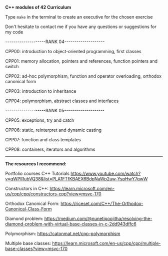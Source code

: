 **C++ modules of 42 Curriculum**

Type ```make``` in the terminal to create an executive for the chosen exercise

Don't hesitate to contact me if you have any questions or suggestions for my code

--------------------RANK 04--------------------

CPP00: introduction to object-oriented programming, first classes

CPP01: memory allocation, pointers and references, function pointers and switch

CPP02: ad-hoc polymorphism, function and operator overloading, orthodox canonical form

CPP03: introduction to inheritance

CPP04: polymorphism, abstract classes and interfaces

--------------------RANK 05--------------------

CPP05: exceptions, try and catch

CPP06: static, reinterpret and dynamic casting

CPP07: function and class templates

CPP08: containers, iterators and algorithms

-----------------------------------------------

**The resources I recommend:** 

Portfolio courses C++ Tutorials
https://www.youtube.com/watch?v=qWPlRubVQ38&list=PLA1FTfKBAEX6BdpNaWp2uw-YspHwY7qwW

Constructors in C++:
https://learn.microsoft.com/en-us/cpp/cpp/constructors-cpp?view=msvc-170

Orthodox Canonical Form:
https://riceset.com/C++/The-Orthodox-Canonical-Class-Form

Diamond problem:
https://medium.com/@nunetipoojitha/resolving-the-diamond-problem-with-virtual-base-classes-in-c-2dd943dffc6

Polymorphism:
https://catonmat.net/cpp-polymorphism

Multiple base classes:
https://learn.microsoft.com/en-us/cpp/cpp/multiple-base-classes?view=msvc-170
